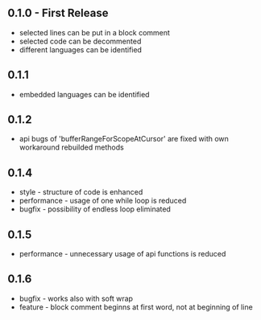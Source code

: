 ## 0.1.0 - First Release
* selected lines can be put in a block comment
* selected code can be decommented
* different languages can be identified
## 0.1.1
* embedded languages can be identified
## 0.1.2
* api bugs of 'bufferRangeForScopeAtCursor' are fixed with own workaround rebuilded methods
## 0.1.4
* style - structure of code is enhanced
* performance - usage of one while loop is reduced
* bugfix - possibility of endless loop eliminated
## 0.1.5
* performance - unnecessary usage of api functions is reduced
## 0.1.6
* bugfix - works also with soft wrap
* feature - block comment beginns at first word, not at beginning of line
